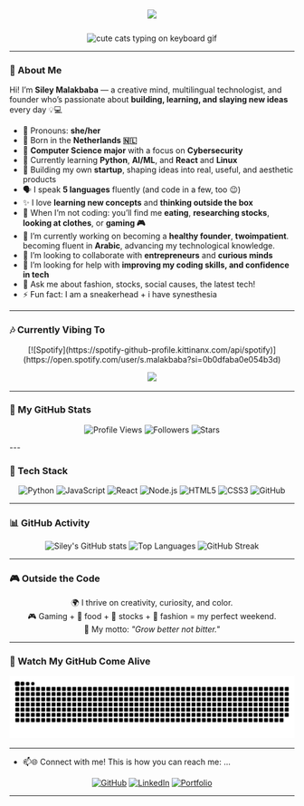 <!-- Profile README for @okjustslay (Siley Malakbaba) -->
<h1 align="center">
  <img src="https://readme-typing-svg.herokuapp.com?size=35&duration=3000&color=F76EF1&center=true&vCenter=true&width=600&lines=Hey+there!+👋;I'm+Siley+Malakbaba🙋‍♀️!;This+is+my+little+tech+world+🌈" />
</h1>

<div align="center">
  <img src="https://media.giphy.com/media/v1.Y2lkPTc5MGI3NjExenMzbG1vcjRlOWE0aTJoOWFvbzh1em9leXV2bXJ3d3J3emN3bmkxMiZlcD12MV9naWZzX3NlYXJjaCZjdD1n/ule4vhcY1xEKQ/giphy.gif" width="200px" alt="cute cats typing on keyboard gif"/>
</div>

---
### 💫 About Me

Hi! I’m **Siley Malakbaba** — a creative mind, multilingual technologist, and founder who’s passionate about **building, learning, and slaying new ideas** every day 💡💻  

- 🌸 Pronouns: **she/her**
- 🏡 Born in the **Netherlands 🇳🇱**  
- 🧠 **Computer Science major** with a focus on **Cybersecurity**  
- 🌱 Currently learning **Python**, **AI/ML**, and **React** and **Linux**
- 🚀 Building my own **startup**, shaping ideas into real, useful, and aesthetic products  
- 🗣️ I speak **5 languages** fluently (and code in a few, too 😉)  
- ✨ I love **learning new concepts** and **thinking outside the box**  
- 🍜 When I’m not coding: you’ll find me **eating**, **researching stocks**, **looking at clothes**, or **gaming 🎮**  
- 🔭 I’m currently working on becoming a **healthy founder**, **twoimpatient**. becoming fluent in **Arabic**, advancing my technological knowledge.
- 👯 I’m looking to collaborate with **entrepreneurs** and **curious minds** 
- 🤔 I’m looking for help with **improving my coding skills, and confidence in tech**
- 💬 Ask me about fashion, stocks, social causes, the latest tech!
- ⚡ Fun fact: I am a sneakerhead + i have synesthesia

---

### 🎶 Currently Vibing To

<div align="center">
[![Spotify](https://spotify-github-profile.kittinanx.com/api/spotify)](https://open.spotify.com/user/s.malakbaba?si=0b0dfaba0e054b3d)
  
</div>


<p align="center">
  <a href="https://spotify-github-profile.kittinanx.com/api/view?uid=s.malakbaba&redirect=true">
    <img src="https://spotify-github-profile.kittinanx.com/api/view?uid=s.malakbaba&cover_image=true&theme=default&show_offline=false&background_color=121212&interchange=false&profanity=false&bar_color_cover=true">
  </a>
</p>

---

### 💖 My GitHub Stats
<div align="center">

![Profile Views](https://komarev.com/ghpvc/?username=okjustslay&color=ff69b4)
![Followers](https://img.shields.io/github/followers/okjustslay?label=Followers&color=ff69b4)
![Stars](https://img.shields.io/github/stars/okjustslay?label=Stars&color=ff69b4)

</div>
---

### 🧠 Tech Stack

<div align="center">

![Python](https://img.shields.io/badge/Python-FFD43B?style=for-the-badge&logo=python&logoColor=blue)
![JavaScript](https://img.shields.io/badge/JavaScript-F7DF1E?style=for-the-badge&logo=javascript&logoColor=black)
![React](https://img.shields.io/badge/React-61DBFB?style=for-the-badge&logo=react&logoColor=black)
![Node.js](https://img.shields.io/badge/Node.js-68A063?style=for-the-badge&logo=node-dot-js&logoColor=white)
![HTML5](https://img.shields.io/badge/HTML5-FF5733?style=for-the-badge&logo=html5&logoColor=white)
![CSS3](https://img.shields.io/badge/CSS3-2965F1?style=for-the-badge&logo=css3&logoColor=white)
![GitHub](https://img.shields.io/badge/GitHub-181717?style=for-the-badge&logo=github)

</div>

---

### 📊 GitHub Activity

<div align="center">

![Siley's GitHub stats](https://github-readme-stats.vercel.app/api?username=okjustslay&show_icons=true&theme=radical&hide_border=true)
![Top Languages](https://github-readme-stats.vercel.app/api/top-langs/?username=okjustslay&layout=compact&theme=radical&hide_border=true)
![GitHub Streak](https://github-readme-streak-stats.herokuapp.com/?user=okjustslay&theme=radical&hide_border=true)

</div>

---

### 🎮 Outside the Code

<div align="center">
  
🌍 I thrive on creativity, curiosity, and color.  
🎮 Gaming + 🍜 food + 💸 stocks + 👗 fashion = my perfect weekend.  
💭 My motto: *"Grow better not bitter."*

</div>

---

### 🐍 Watch My GitHub Come Alive

<div align="center">

![snake gif](https://github.com/Platane/snk/raw/output/github-contribution-grid-snake.svg)

</div>


---

- 📫🌐 Connect with me! This is how you can reach me: ...

<div align="center">

[![GitHub](https://img.shields.io/badge/GitHub-000?style=for-the-badge&logo=github)](https://github.com/okjustslay)
[![LinkedIn](https://img.shields.io/badge/LinkedIn-0077B5?style=for-the-badge&logo=linkedin&logoColor=white)](https://linkedin.com/in/sileymalakbaba)
[![Portfolio](https://img.shields.io/badge/Portfolio-F76EF1?style=for-the-badge&logo=sparkles&logoColor=white)](https://siley.co.uk)

</div>

---
